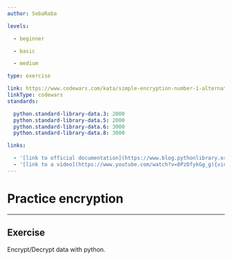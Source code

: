 ```yaml
---
author: SebaRaba

levels:

  - beginner

  - basic

  - medium

type: exercise

link: https://www.codewars.com/kata/simple-encryption-number-1-alternating-split
linkType: codewars
standards:

  python.standard-library-data.3: 2000
  python.standard-library-data.5: 2000
  python.standard-library-data.6: 3000
  python.standard-library-data.8: 3000

links:

  - '[link to official documentation](https://www.blog.pythonlibrary.org/2016/05/18/python-3-an-intro-to-encryption/){website}'
  - '[link to a video](https://www.youtube.com/watch?v=8PzDfykGg_g){video}'
---
```


# Practice encryption

---
## Exercise

Encrypt/Decrypt data with python.
